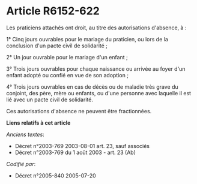 # Article R6152-622

Les praticiens attachés ont droit, au titre des autorisations d'absence, à :

1° Cinq jours ouvrables pour le mariage du praticien, ou lors de la conclusion d'un pacte civil de solidarité ;

2° Un jour ouvrable pour le mariage d'un enfant ;

3° Trois jours ouvrables pour chaque naissance ou arrivée au foyer d'un enfant adopté ou confié en vue de son adoption ;

4° Trois jours ouvrables en cas de décès ou de maladie très grave du conjoint, des père, mère ou enfants, ou d'une personne
avec laquelle il est lié avec un pacte civil de solidarité.

Ces autorisations d'absence ne peuvent être fractionnées.

**Liens relatifs à cet article**

_Anciens textes_:

  - Décret n°2003-769 2003-08-01 art. 23, sauf associés
  - Décret n°2003-769 du 1 août 2003 - art. 23 (Ab)

_Codifié par_:

  - Décret n°2005-840 2005-07-20
